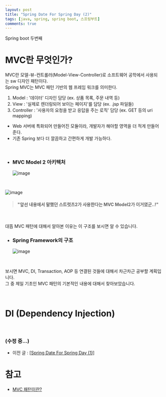 ```yaml
---
layout: post
title: "Spring Date For Spring Day (2)"
tags: [java, spring, spring boot, 스프링부트]
comments: true
---
```


Spring boot 두번째<br>

# MVC란 무엇인가?

MVC란 모델-뷰-컨트롤러(Model-View-Controller)로 소프트웨어 공학에서 사용되는 sw 디자인 패턴이다.<br>
Spring MVC는 MVC 패턴 기반의 웹 프레임 워크를 의미한다.

1. Model : '데이터' 디자인 담당 (ex. 상품 목록, 주문 내역 등)
2. View : '실제로 렌더링되어 보이는 페이지'를 담당 (ex. .jsp 파일들)
3. Controller : '사용자의 요청을 받고 응답을 주는 로직' 담당 (ex. GET 등의 uri mapping)

- Web 서버에 특화되어 만들어진 모듈이라, 개발자가 해야할 영역을 더 적게 만들어 준다.
- 기존 Spring 보다 더 깔끔하고 간편하게 개발 가능하다.

<br>

- ### MVC Model 2 아키텍처
  
    ![image](https://user-images.githubusercontent.com/34594339/98835530-e2d72b80-2483-11eb-9cb1-5bdb5b3aed50.png)

<br>

![image](https://user-images.githubusercontent.com/34594339/98836809-78bf8600-2485-11eb-80d2-78cef623dcf8.png)

> #### "앞선 내용에서 말했던 스트럿츠2가 사용한다는 MVC Model2가 이거였군..!"

<br>

대뜸 MVC 패턴에 대해서 알아본 이유는 이 구조를 보시면 알 수 있습니다.<br>

- ### Spring Framework의 구조

    ![image](https://user-images.githubusercontent.com/34594339/98836965-b6241380-2485-11eb-8960-86ceaf9fedd6.png)

<br>

보시면 MVC, DI, Transaction, AOP 등 연결된 것들에 대해서 차근차근 공부할 계획입니다. <br>
그 중 제일 기초인 MVC 패턴의 기본적인 내용에 대해서 찾아보았습니다.<br>

<br>

# DI (Dependency Injection)

<br>

### (수정 중...)



- 이전 글 : [[Spring Date For Spring Day (1)]](https://bosl95.github.io/spring-date-for-spring-day/)

# 참고


- [MVC 패턴이란?](https://medium.com/@jang.wangsu/%EB%94%94%EC%9E%90%EC%9D%B8%ED%8C%A8%ED%84%B4-mvc-%ED%8C%A8%ED%84%B4%EC%9D%B4%EB%9E%80-1d74fac6e256)


